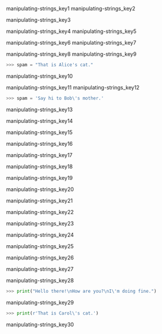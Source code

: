 manipulating-strings_key1
manipulating-strings_key2


manipulating-strings_key3


manipulating-strings_key4
manipulating-strings_key5


manipulating-strings_key6
manipulating-strings_key7


manipulating-strings_key8
manipulating-strings_key9


```python
>>> spam = "That is Alice's cat."
```
manipulating-strings_key10


manipulating-strings_key11
manipulating-strings_key12


```python
>>> spam = 'Say hi to Bob\'s mother.'
```
manipulating-strings_key13


manipulating-strings_key14


manipulating-strings_key15


manipulating-strings_key16


manipulating-strings_key17


manipulating-strings_key18


manipulating-strings_key19


manipulating-strings_key20


manipulating-strings_key21


manipulating-strings_key22


manipulating-strings_key23


manipulating-strings_key24


manipulating-strings_key25


manipulating-strings_key26


manipulating-strings_key27


manipulating-strings_key28


```python
>>> print("Hello there!\nHow are you?\nI\'m doing fine.")
```
manipulating-strings_key29


```python
>>> print(r'That is Carol\'s cat.')
```
manipulating-strings_key30
